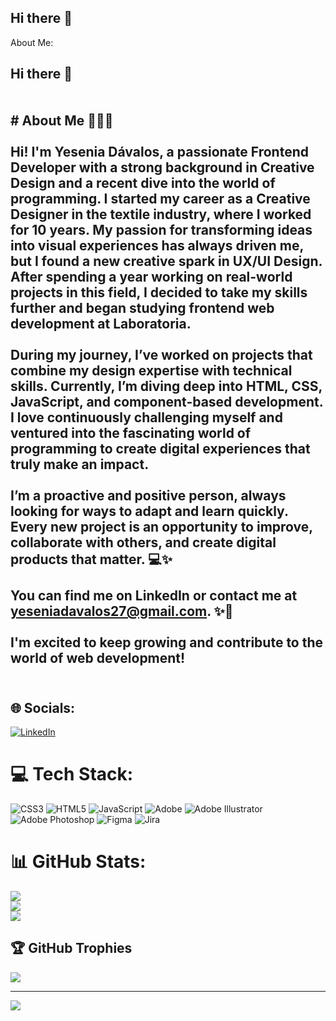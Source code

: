 ## Hi there 👋

About Me:
## Hi there 👋<br><br><br># About Me 👩🏼‍💻<br><br>Hi! I'm **Yesenia Dávalos**, a passionate **Frontend Developer** with a strong background in **Creative Design** and a recent dive into the world of **programming**. I started my career as a Creative Designer in the textile industry, where I worked for **10 years**. My passion for transforming ideas into visual experiences has always driven me, but I found a new creative spark in **UX/UI Design**. After spending a year working on real-world projects in this field, I decided to take my skills further and began studying **frontend web development** at **Laboratoria**.<br><br>During my journey, I’ve worked on projects that combine my design expertise with technical skills. Currently, I’m diving deep into **HTML**, **CSS**, **JavaScript**, and component-based development. I love continuously challenging myself and ventured into the fascinating world of **programming** to create digital experiences that truly make an impact.<br><br>I’m a **proactive** and **positive** person, always looking for ways to adapt and learn quickly. Every new project is an opportunity to improve, collaborate with others, and create digital products that matter. 💻✨<br><br>You can find me on **LinkedIn** or contact me at **yeseniadavalos27@gmail.com**. ✨🚀<br><br>I'm excited to keep growing and contribute to the world of web development!<br><br>


## 🌐 Socials:
[![LinkedIn](https://img.shields.io/badge/LinkedIn-%230077B5.svg?logo=linkedin&logoColor=white)](https://www.linkedin.com/in/yesenia-davalos-buitrago-developer/) 

# 💻 Tech Stack:
![CSS3](https://img.shields.io/badge/css3-%231572B6.svg?style=for-the-badge&logo=css3&logoColor=white) ![HTML5](https://img.shields.io/badge/html5-%23E34F26.svg?style=for-the-badge&logo=html5&logoColor=white) ![JavaScript](https://img.shields.io/badge/javascript-%23323330.svg?style=for-the-badge&logo=javascript&logoColor=%23F7DF1E) ![Adobe](https://img.shields.io/badge/adobe-%23FF0000.svg?style=for-the-badge&logo=adobe&logoColor=white) ![Adobe Illustrator](https://img.shields.io/badge/adobe%20illustrator-%23FF9A00.svg?style=for-the-badge&logo=adobe%20illustrator&logoColor=white) ![Adobe Photoshop](https://img.shields.io/badge/adobe%20photoshop-%2331A8FF.svg?style=for-the-badge&logo=adobe%20photoshop&logoColor=white) ![Figma](https://img.shields.io/badge/figma-%23F24E1E.svg?style=for-the-badge&logo=figma&logoColor=white) ![Jira](https://img.shields.io/badge/jira-%230A0FFF.svg?style=for-the-badge&logo=jira&logoColor=white)
# 📊 GitHub Stats:
![](https://github-readme-stats.vercel.app/api?username=YeseniaDavalos&theme=dark&hide_border=false&include_all_commits=false&count_private=false)<br/>
![](https://github-readme-streak-stats.herokuapp.com/?user=YeseniaDavalos&theme=dark&hide_border=false)<br/>
![](https://github-readme-stats.vercel.app/api/top-langs/?username=YeseniaDavalos&theme=dark&hide_border=false&include_all_commits=false&count_private=false&layout=compact)

## 🏆 GitHub Trophies
![](https://github-profile-trophy.vercel.app/?username=YeseniaDavalos&theme=monokai&no-frame=false&no-bg=true&margin-w=4)

---
[![](https://visitcount.itsvg.in/api?id=YeseniaDavalos&icon=0&color=0)](https://visitcount.itsvg.in)

<!-- Proudly created with GPRM ( https://gprm.itsvg.in ) -->
